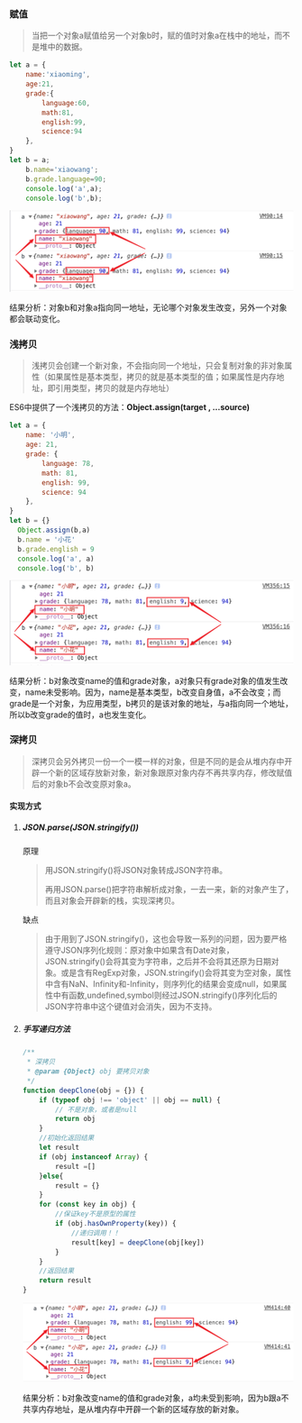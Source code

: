### 赋值

> 当把一个对象a赋值给另一个对象b时，赋的值时对象a在栈中的地址，而不是堆中的数据。

```javascript
let a = {
    name:'xiaoming',
    age:21,
    grade:{
        language:60,
        math:81,
        english:99,
        science:94
    },
}
let b = a;
	b.name='xiaowang';
	b.grade.language=90;
	console.log('a',a);
	console.log('b',b);
```

![赋值](https://github.com/qulingyuan/ly_q/blob/main/doc/javascript/media/%E8%B5%8B%E5%80%BC.png?raw=true)

结果分析：对象b和对象a指向同一地址，无论哪个对象发生改变，另外一个对象都会联动变化。

### 浅拷贝

> 浅拷贝会创建一个新对象，不会指向同一个地址，只会复制对象的非对象属性（如果属性是基本类型，拷贝的就是基本类型的值；如果属性是内存地址，即引用类型，拷贝的就是内存地址）

ES6中提供了一个浅拷贝的方法：**Object.assign(target , ...source)**

```javascript
let a = {
    name: '小明', 
    age: 21,
    grade: {
        language: 78,
        math: 81,
        english: 99,
        science: 94
    },
}
let b = {}
  Object.assign(b,a)
  b.name = '小花' 
  b.grade.english = 9 
  console.log('a', a)
  console.log('b', b)
```

![浅拷贝](https://github.com/qulingyuan/ly_q/blob/f9a7210f546cd4a303f370ebcb65e3f37bd02792/doc/javascript/media/%E6%B5%85%E6%8B%B7%E8%B4%9D.png)

结果分析：b对象改变name的值和grade对象，a对象只有grade对象的值发生改变，name未受影响。因为，name是基本类型，b改变自身值，a不会改变；而grade是一个对象，为应用类型，b拷贝的是该对象的地址，与a指向同一个地址，所以b改变grade的值时，a也发生变化。

### 深拷贝

> 深拷贝会另外拷贝一份一个一模一样的对象，但是不同的是会从堆内存中开辟一个新的区域存放新对象，新对象跟原对象内存不再共享内存，修改赋值后的对象b不会改变原对象a。

#### 实现方式

1. ##### JSON.parse(JSON.stringify())

   原理

   > 用JSON.stringify()将JSON对象转成JSON字符串。
   >
   > 再用JSON.parse()把字符串解析成对象，一去一来，新的对象产生了，而且对象会开辟新的栈，实现深拷贝。

   缺点

   > 由于用到了JSON.stringify()，这也会导致一系列的问题，因为要严格遵守JSON序列化规则：原对象中如果含有Date对象，JSON.stringify()会将其变为字符串，之后并不会将其还原为日期对象。或是含有RegExp对象，JSON.stringify()会将其变为空对象，属性中含有NaN、Infinity和-Infinity，则序列化的结果会变成null，如果属性中有函数,undefined,symbol则经过JSON.stringify()序列化后的JSON字符串中这个键值对会消失，因为不支持。

2. ##### 手写递归方法

   ```javascript
   /**
    * 深拷贝
    * @param {Object} obj 要拷贝对象
    */
   function deepClone(obj = {}) {
       if (typeof obj !== 'object' || obj == null) {
           // 不是对象，或者是null
           return obj
       }
       //初始化返回结果
       let result
       if (obj instanceof Array) {
           result =[]
       }else{
           result = {}
       }
       for (const key in obj) {
           //保证key不是原型的属性
           if (obj.hasOwnProperty(key)) { 
               //递归调用！！
               result[key] = deepClone(obj[key])
           }
       }
       //返回结果
       return result
   }
   ```

   ![深拷贝](https://github.com/qulingyuan/ly_q/blob/0b6a95aa2bdb95cc5111eae9f737ffca77af8685/doc/javascript/media/%E6%B7%B1%E6%8B%B7%E8%B4%9D.png)

   结果分析：b对象改变name的值和grade对象，a均未受到影响，因为b跟a不共享内存地址，是从堆内存中开辟一个新的区域存放的新对象。

   

   


